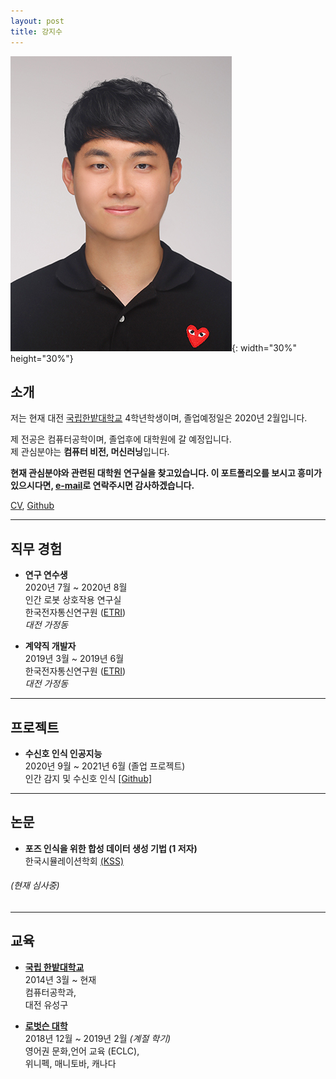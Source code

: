 ```yaml
---
layout: post
title: 강지수
---
```

![](/assets/picture.jpg){: width="30%" height="30%"}
## 소개
저는 현재 대전 [국립한밭대학교](https://www.hanbat.ac.kr) 4학년학생이며, 졸업예정일은 2020년 2월입니다. <br/>

제 전공은 컴퓨터공학이며, 졸업후에 대학원에 갈 예정입니다.  <br/>
제 관심분야는 **컴퓨터 비전, 머신러닝**입니다.  <br/>

**현재 관심분야와 관련된 대학원 연구실을 찾고있습니다. 이 포트폴리오를 보시고 흥미가 있으시다면, [e-mail](dev.newjacob19@gmail.com)로 연락주시면 감사하겠습니다.**  <br/>

[CV](CV_KOR.pdf), [Github](https://github.com/jacob-kang)

***

## 직무 경험  <br/>
* **연구 연수생**  <br/>
  2020년 7월 ~ 2020년 8월 <br/>
  인간 로봇 상호작용 연구실  <br/>
  한국전자통신연구원 ([ETRI](https://www.etri.re.kr/kor/main/main.etri))  <br/>
  _대전 가정동_  <br/>


* **계약직 개발자**  <br/>
  2019년 3월 ~ 2019년 6월 <br/>
  한국전자통신연구원 ([ETRI](https://www.etri.re.kr/kor/main/main.etri))  <br/>
  _대전 가정동_  <br/>

***

## 프로젝트  <br/>
* **수신호 인식 인공지능** <br/>
  2020년 9월 ~ 2021년 6월 (졸업 프로젝트) <br/>
  인간 감지 및 수신호 인식 [[Github]](https://github.com/jacob-kang/TrafficPoseRecognition_GraduationProject)

***
## 논문 <br/>
* **포즈 인식을 위한 합성 데이터 생성 기법 (1 저자)** <br/>
  한국시뮬레이션학회 [(KSS)](https://www.simulation.or.kr/html/) <br/>
###### (현재 심사중) <br/>
***

## 교육 <br/>
* **[국립 한밭대학교](https://www.hanbat.ac.kr)** <br/>
  2014년 3월 ~ 현재 <br/>
  컴퓨터공학과,  <br/>
  대전 유성구 <br/>


* **[로벗슨 대학](https://www.robertsoncollege.com/campuses/winnipeg/)** <br/>
  2018년 12월 ~ 2019년 2월 _(계절 학기)_ <br/>
  영어권 문화,언어 교육 (ECLC), <br/>
  위니펙, 매니토바, 캐나다
